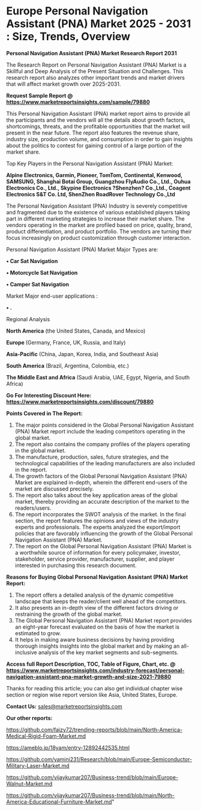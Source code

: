 # Europe Personal Navigation Assistant (PNA) Market 2025 - 2031 : Size, Trends, Overview

<strong>Personal Navigation Assistant (PNA) Market Research Report 2031</strong>

The Research Report on Personal Navigation Assistant (PNA) Market is a Skillful and Deep Analysis of the Present Situation and Challenges. This research report also analyzes other important trends and market drivers that will affect market growth over 2025-2031.

<strong>Request Sample Report @ <a href=https://www.marketreportsinsights.com/sample/79880>https://www.marketreportsinsights.com/sample/79880</a></strong>

This Personal Navigation Assistant (PNA) market report aims to provide all the participants and the vendors will all the details about growth factors, shortcomings, threats, and the profitable opportunities that the market will present in the near future. The report also features the revenue share, industry size, production volume, and consumption in order to gain insights about the politics to contest for gaining control of a large portion of the market share.

Top Key Players in the Personal Navigation Assistant (PNA) Market:

<strong>Alpine Electronics, Garmin, Pioneer, TomTom, Continental, Kenwood, SAMSUNG, Shanghai Botai Group, Guangzhou FlyAudio Co., Ltd., Ouhua Electronics Co., Ltd., Skypine Electronics ?Shenzhen? Co.,Ltd., Coagent Electronics S&T Co. Ltd, ShenZhen RoadRover Technology Co.,Ltd</strong>

The Personal Navigation Assistant (PNA) Industry is severely competitive and fragmented due to the existence of various established players taking part in different marketing strategies to increase their market share. The vendors operating in the market are profiled based on price, quality, brand, product differentiation, and product portfolio. The vendors are turning their focus increasingly on product customization through customer interaction.

Personal Navigation Assistant (PNA) Market Major Types are:

<strong>• Car Sat Navigation

• Motorcycle Sat Navigation

• Camper Sat Navigation</strong>

Market Major end-user applications :

<strong>• .</strong>

Regional Analysis

</u><strong><b>North America</b></strong> (the United States, Canada, and Mexico)

<strong><b>Europe </b></strong>(Germany, France, UK, Russia, and Italy)

<strong><b>Asia-Pacific</b></strong> (China, Japan, Korea, India, and Southeast Asia)

<strong><b>South America</b></strong> (Brazil, Argentina, Colombia, etc.)

<strong><b>The Middle East and Africa</b></strong> (Saudi Arabia, UAE, Egypt, Nigeria, and South Africa)

<strong>Go For Interesting Discount Here: <a href=https://www.marketreportsinsights.com/discount/79880>https://www.marketreportsinsights.com/discount/79880</a></strong>

<strong>Points Covered in The Report:</strong>
<ol>
  <li>The major points considered in the Global Personal Navigation Assistant (PNA) Market report include the leading competitors operating in the global market.</li>
  <li>The report also contains the company profiles of the players operating in the global market.</li>
  <li>The manufacture, production, sales, future strategies, and the technological capabilities of the leading manufacturers are also included in the report.</li>
  <li>The growth factors of the Global Personal Navigation Assistant (PNA) Market are explained in-depth, wherein the different end-users of the market are discussed precisely.</li>
  <li>The report also talks about the key application areas of the global market, thereby providing an accurate description of the market to the readers/users.</li>
  <li>The report incorporates the SWOT analysis of the market. In the final section, the report features the opinions and views of the industry experts and professionals. The experts analyzed the export/import policies that are favorably influencing the growth of the Global Personal Navigation Assistant (PNA) Market.</li>
  <li>The report on the Global Personal Navigation Assistant (PNA) Market is a worthwhile source of information for every policymaker, investor, stakeholder, service provider, manufacturer, supplier, and player interested in purchasing this research document.</li>
</ol>
<strong>Reasons for Buying Global Personal Navigation Assistant (PNA) Market Report:</strong>

<ol>
  <li>The report offers a detailed analysis of the dynamic competitive landscape that keeps the reader/client well ahead of the competitors.</li>
  <li>It also presents an in-depth view of the different factors driving or restraining the growth of the global market.</li>
  <li>The Global Personal Navigation Assistant (PNA) Market report provides an eight-year forecast evaluated on the basis of how the market is estimated to grow.</li>
  <li>It helps in making aware business decisions by having providing thorough insights insights into the global market and by making an all-inclusive analysis of the key market segments and sub-segments.</li>
</ol>
<strong>Access full Report Description, TOC, Table of Figure, Chart, etc. @ <a href=https://www.marketreportsinsights.com/industry-forecast/personal-navigation-assistant-pna-market-growth-and-size-2021-79880>https://www.marketreportsinsights.com/industry-forecast/personal-navigation-assistant-pna-market-growth-and-size-2021-79880</a></strong>


Thanks for reading this article; you can also get individual chapter wise section or region wise report version like Asia, United States, Europe.

<strong>Contact Us:</strong>
sales@marketreportsinsights.com

<strong>Our other reports:</strong>

<a href=https://github.com/faizy72/trending-reports/blob/main/North-America-Medical-Rigid-Foam-Market.md>https://github.com/faizy72/trending-reports/blob/main/North-America-Medical-Rigid-Foam-Market.md</a>

<a href=https://ameblo.jp/18yam/entry-12892442535.html>https://ameblo.jp/18yam/entry-12892442535.html</a>

<a href=https://github.com/yamini231/Research/blob/main/Europe-Semiconductor-Military-Laser-Market.md>https://github.com/yamini231/Research/blob/main/Europe-Semiconductor-Military-Laser-Market.md</a>

<a href=https://github.com/vijaykumar207/Business-trend/blob/main/Europe-Walnut-Market.md>https://github.com/vijaykumar207/Business-trend/blob/main/Europe-Walnut-Market.md</a>

<a href=https://github.com/vijaykumar207/Business-trend/blob/main/North-America-Educational-Furniture-Market.md>https://github.com/vijaykumar207/Business-trend/blob/main/North-America-Educational-Furniture-Market.md</a>"
